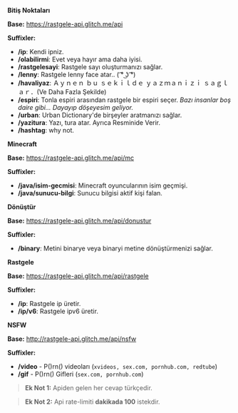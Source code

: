 
__**Bitiş Noktaları**__

**Base:** https://rastgele-api.glitch.me/api

**Suffixler:**

- **/ip**: Kendi ipniz.
- **/olabilirmi**: Evet veya hayır ama daha iyisi.
- **/rastgelesayi**: Rastgele sayı oluşturmanızı sağlar.
- **/lenny**: Rastgele lenny face atar.. ( ͡° ͜ʖ ͡°)
- **/havaliyaz**: Ａｙｎｅｎ  ｂｕ  ｓｅｋｉｌｄｅ  ｙａｚｍａｎｉｚｉ  ｓａｇｌａｒ．(Ve Daha Fazla Şekilde)
- **/espiri**: Tonla espiri arasından rastgele bir espiri seçer.  *Bazı insanlar boş daire gibi… Dayayıp döşeyesim geliyor.*
- **/urban**: Urban Dictionary'de birşeyler aratmanızı sağlar.
- **/yazitura**: Yazı, tura atar. Ayrıca Resminide Verir.
- **/hashtag**: why not.

**__Minecraft__**

**Base:** https://rastgele-api.glitch.me/api/mc

**Suffixler:**

- **/java/isim-gecmisi**: Minecraft oyuncularının isim geçmişi.
- **/java/sunucu-bilgi**: Sunucu bilgisi aktif kişi falan.

__**Dönüştür**__

**Base:** https://rastgele-api.glitch.me/api/donustur

**Suffixler:**

- **/binary**: Metini binarye veya binaryi metine dönüştürmenizi sağlar.

__**Rastgele**__

**Base:** https://rastgele-api.glitch.me/api/rastgele

**Suffixler:**

- **/ip**: Rastgele ip üretir.
- **/ip/v6**: Rastgele ipv6 üretir.

__**NSFW**__

**Base:** http://rastgele-api.glitch.me/api/nsfw

**Suffixler:**
- **/video** - P()rn() videoları (`xvideos, sex.com, pornhub.com, redtube`)
- **/gif** - P()rn() Gifleri (`sex.com, pornhub.com`)

> **Ek Not 1:** Apiden gelen her cevap türkçedir.

> **Ek Not 2:** Api rate-limiti __dakikada 100__ istekdir.

